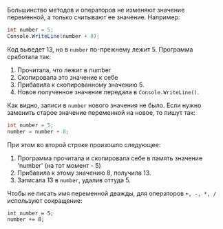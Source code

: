 Большинство методов и операторов не изменяют значение переменной, а только считывают ее значение. Например:
```csharp
int number = 5;
Console.WriteLine(number + 8); 
```
Код выведет 13, но в `number` по-прежнему лежит 5. Программа сработала так:

1. Прочитала, что лежит в number
1. Скопировала это значение к себе 
1. Прибавила к скопированному значению 5.
1. Новое полученное значение передала в `Console.WriteLine()`.

Как видно, записи в `number` нового значения не было. Если нужно заменить старое значение переменной на новое, то пишут так:
```csharp
int number = 5; 
number = number + 8;  
```
При этом во второй строке произошло следующее:

1. Программа прочитала и скопировала себе в память значение 'number' (на тот момент - 5)
1. Прибавила к этому значению 8, получила 13.
1. Записала 13 в `number`, удалив оттуда 5.

Чтобы не писать имя переменной дважды, для операторов `+, -, *, /` используют сокращение:
```
int number = 5;
number += 8;
```
